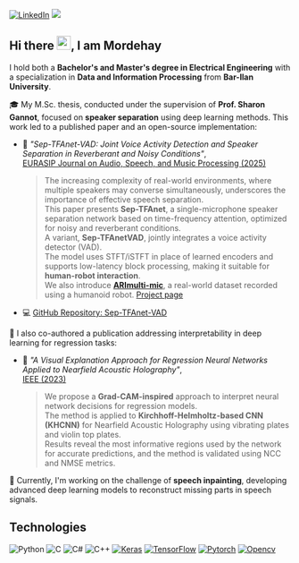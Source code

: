 [![LinkedIn][linkedin-shield]][linkedin-url]
![](https://visitor-badge.glitch.me/badge?page_id=MordehayM.MordehayM)

## Hi there <img src="https://media.giphy.com/media/hvRJCLFzcasrR4ia7z/giphy.gif" width="25px">, I am Mordehay

I hold both a **Bachelor's and Master's degree in Electrical Engineering** with a specialization in **Data and Information Processing** from **Bar-Ilan University**.

🎓 My M.Sc. thesis, conducted under the supervision of **Prof. Sharon Gannot**, focused on **speaker separation** using deep learning methods. This work led to a published paper and an open-source implementation:

- 📝 *"Sep-TFAnet-VAD: Joint Voice Activity Detection and Speaker Separation in Reverberant and Noisy Conditions"*,  
  [EURASIP Journal on Audio, Speech, and Music Processing (2025)](https://asmp-eurasipjournals.springeropen.com/articles/10.1186/s13636-025-00404-7)  
  > The increasing complexity of real-world environments, where multiple speakers may converse simultaneously, underscores the importance of effective speech separation.  
  > This paper presents **Sep-TFAnet**, a single-microphone speaker separation network based on time-frequency attention, optimized for noisy and reverberant conditions.  
  > A variant, **Sep-TFAnetVAD**, jointly integrates a voice activity detector (VAD).  
  > The model uses STFT/iSTFT in place of learned encoders and supports low-latency block processing, making it suitable for **human-robot interaction**.  
  > We also introduce [**ARImulti-mic**](https://ieee-dataport.org/documents/arimulti-mic-real-world-speech-recordings-humanoid-robot-ari), a real-world dataset recorded using a humanoid robot. [Project page](https://Sep-TFAnet.github.io)

- 💻 [GitHub Repository: Sep-TFAnet-VAD](https://github.com/MordehayM/Sep-TFAnet-VAD.git)

🧠 I also co-authored a publication addressing interpretability in deep learning for regression tasks:

- 📝 *"A Visual Explanation Approach for Regression Neural Networks Applied to Nearfield Acoustic Holography"*,  
  [IEEE (2023)](https://ieeexplore.ieee.org/document/10097272)  
  > We propose a **Grad-CAM-inspired** approach to interpret neural network decisions for regression models.  
  > The method is applied to **Kirchhoff-Helmholtz-based CNN (KHCNN)** for Nearfield Acoustic Holography using vibrating plates and violin top plates.  
  > Results reveal the most informative regions used by the network for accurate predictions, and the method is validated using NCC and NMSE metrics.

🔬 Currently, I'm working on the challenge of **speech inpainting**, developing advanced deep learning models to reconstruct missing parts in speech signals.



## Technologies
![Python](https://img.shields.io/badge/python-3670A0?style=for-the-badge&logo=python&logoColor=ffdd54)
![C](https://img.shields.io/badge/c-%2300599C.svg?style=for-the-badge&logo=c&logoColor=white)
![C#](https://img.shields.io/badge/c%23-%23239120.svg?style=for-the-badge&logo=c-sharp&logoColor=white)
![C++](https://img.shields.io/badge/c++-%2300599C.svg?style=for-the-badge&logo=c%2B%2B&logoColor=white)
[![Keras][Keras-shield]][Keras-url]
[![TensorFlow][TensorFlow-shield]][TensorFlow-url]
[![Pytorch][Pytorch-shield]][Pytorch-url]
[![Opencv][Opencv-shield]][Opencv-url]

[linkedin-shield]: https://img.shields.io/badge/LinkedIn-0077B5?style=for-the-badge&logo=linkedin&logoColor=white
[linkedin-url]: https://linkedin.com/in/mordehay-moradi
[Keras-shield]: https://img.shields.io/badge/Keras-D00000?style=for-the-badge&logo=Keras&logoColor=white
[Keras-url]: https://keras.io/
[TensorFlow-shield]: https://img.shields.io/badge/TensorFlow-FF6F00?style=for-the-badge&logo=TensorFlow&logoColor=white
[TensorFlow-url]: https://www.tensorflow.org/
[Pytorch-shield]: https://img.shields.io/badge/PyTorch-EE4C2C?style=for-the-badge&logo=PyTorch&logoColor=white
[Pytorch-url]: https://pytorch.org/
[Opencv-shield]: https://img.shields.io/badge/OpenCV-27338e?style=for-the-badge&logo=OpenCV&logoColor=white
[Opencv-url]: https://opencv.org/
